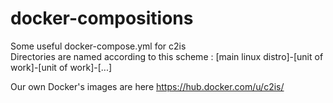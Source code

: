 # docker-compositions
Some useful docker-compose.yml for c2is  
Directories are named according to this scheme :
[main linux distro]-[unit of work]-[unit of work]-[...]

Our own Docker's images are here https://hub.docker.com/u/c2is/



